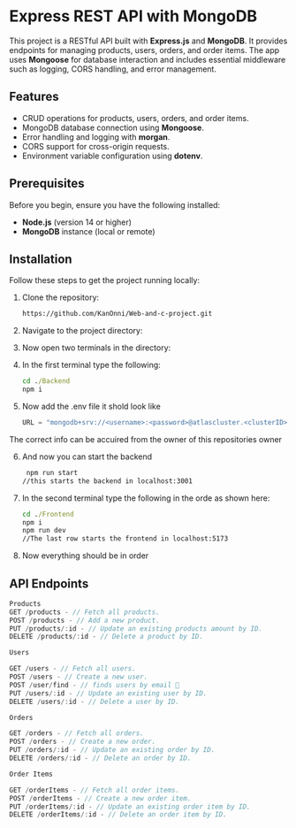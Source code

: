 # Express REST API with MongoDB

This project is a RESTful API built with **Express.js** and **MongoDB**. It provides endpoints for managing products, users, orders, and order items. The app uses **Mongoose** for database interaction and includes essential middleware such as logging, CORS handling, and error management.

## Features

- CRUD operations for products, users, orders, and order items.
- MongoDB database connection using **Mongoose**.
- Error handling and logging with **morgan**.
- CORS support for cross-origin requests.
- Environment variable configuration using **dotenv**.

## Prerequisites

Before you begin, ensure you have the following installed:

- **Node.js** (version 14 or higher)
- **MongoDB** instance (local or remote)

## Installation

Follow these steps to get the project running locally:

1. Clone the repository:

   ```bash
   https://github.com/KanOnni/Web-and-c-project.git

2. Navigate to the project directory:
3. Now open two terminals in the directory:
4. In the first terminal type the following:
      ```cmd
      cd ./Backend
      npm i

5. Now add the .env file it shold look like 
   ```js
   URL = "mongodb+srv://<username>:<password>@atlascluster.<clusterID>.mongodb.net/testy"

The correct info can be accuired from the owner of this repositories owner

6. And now you can start the backend
   ```cmd
    npm run start
   //this starts the backend in localhost:3001

8. In the second terminal type the following in the orde as shown here:
      ```cmd
      cd ./Frontend
      npm i
      npm run dev
      //The last row starts the frontend in localhost:5173

9. Now everything should be in order

## API Endpoints

  ```js
Products
GET /products - // Fetch all products.
POST /products - // Add a new product.
PUT /products/:id - // Update an existing products amount by ID.
DELETE /products/:id - // Delete a product by ID.

Users

GET /users - // Fetch all users.
POST /users - // Create a new user.
POST /user/find - // finds users by email 📧
PUT /users/:id - // Update an existing user by ID.
DELETE /users/:id - // Delete a user by ID.

Orders

GET /orders - // Fetch all orders.
POST /orders - // Create a new order.
PUT /orders/:id - // Update an existing order by ID.
DELETE /orders/:id - // Delete an order by ID.

Order Items

GET /orderItems - // Fetch all order items.
POST /orderItems - // Create a new order item.
PUT /orderItems/:id - // Update an existing order item by ID.
DELETE /orderItems/:id - // Delete an order item by ID.
   
